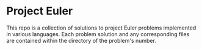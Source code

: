 Project Euler
=============

This repo is a collection of solutions to project Euler problems implemented
in various languages. Each problem solution and any corresponding files are
contained within the directory of the problem's number.
